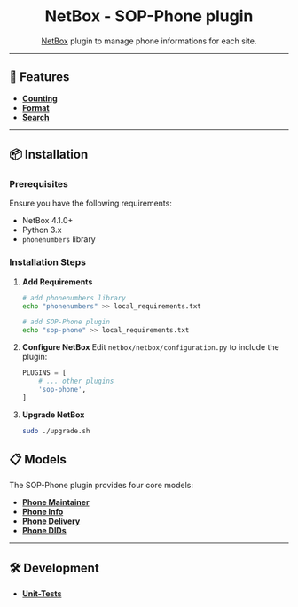 <h1 align="center">
    NetBox - SOP-Phone plugin<br>
</h1>
<p align="center">
    <a href="https://github.com/netbox-community/netbox">NetBox</a> plugin to manage phone informations for each site.
</p>

---

## 🚀 Features

- [**Counting**](/docs/features/counting.md)
- [**Format**](/docs/features/format.md)
- [**Search**](/docs/features/search.md)

---

## 📦 Installation

### Prerequisites

Ensure you have the following requirements:

- NetBox 4.1.0+
- Python 3.x
- `phonenumbers` library

### Installation Steps

1. **Add Requirements**

   ```bash
   # add phonenumbers library
   echo "phonenumbers" >> local_requirements.txt

   # add SOP-Phone plugin
   echo "sop-phone" >> local_requirements.txt
   ```

2. **Configure NetBox**
   Edit `netbox/netbox/configuration.py` to include the plugin:

   ```python
   PLUGINS = [
       # ... other plugins
       'sop-phone',
   ]
   ```

3. **Upgrade NetBox**
   ```bash
   sudo ./upgrade.sh
   ```

## 📋 Models

The SOP-Phone plugin provides four core models:

- [**Phone Maintainer**](/docs/models/phone-maintainer.md)
- [**Phone Info**](/docs/models/phone-info.md)
- [**Phone Delivery**](/docs/models/phone-delivery.md)
- [**Phone DIDs**](/docs/models/phone-did.md)

---

## 🛠️ Development

- [**Unit-Tests**](/docs/development/unit-test.md)
